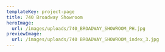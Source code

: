 ```yaml
---
templateKey: project-page
title: 740 Broadway Showroom
heroImage:
  url: /images/uploads/740_BROADWAY_SHOWROOM_PH.jpg
previewImage:
  url: /images/uploads/740 BROADWAY_SHOWROOM_index_3.jpg
---
```


